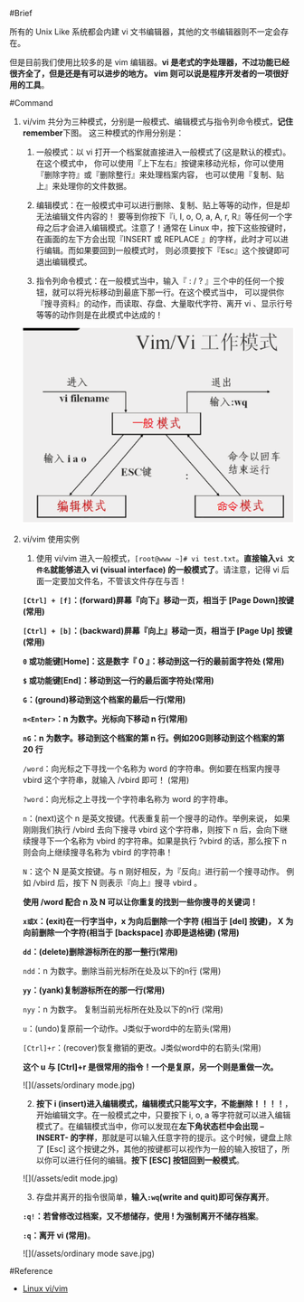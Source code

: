 #Brief

所有的 Unix Like 系统都会内建 vi 文书编辑器，其他的文书编辑器则不一定会存在。

但是目前我们使用比较多的是 vim 编辑器。**vi 是老式的字处理器，不过功能已经很齐全了，但是还是有可以进步的地方。 vim 则可以说是程序开发者的一项很好用的工具**。

#Command

1. vi/vim 共分为三种模式，分别是一般模式、编辑模式与指令列命令模式，**记住remember**下图。 这三种模式的作用分别是：

    1. 一般模式：以 vi 打开一个档案就直接进入一般模式了(这是默认的模式)。在这个模式中， 你可以使用『上下左右』按键来移动光标，你可以使用『删除字符』或『删除整行』来处理档案内容， 也可以使用『复制、贴上』来处理你的文件数据。

    2. 编辑模式：在一般模式中可以进行删除、复制、贴上等等的动作，但是却无法编辑文件内容的！ 要等到你按下『i, I, o, O, a, A, r, R』等任何一个字母之后才会进入编辑模式。注意了！通常在 Linux 中，按下这些按键时，在画面的左下方会出现『INSERT 或 REPLACE 』的字样，此时才可以进行编辑。而如果要回到一般模式时， 则必须要按下『Esc』这个按键即可退出编辑模式。

    3. 指令列命令模式：在一般模式当中，输入『 : / ? 』三个中的任何一个按钮，就可以将光标移动到最底下那一行。在这个模式当中， 可以提供你『搜寻资料』的动作，而读取、存盘、大量取代字符、离开 vi 、显示行号等等的动作则是在此模式中达成的！

    ![](/assets/vi_model.png)

2. vi/vim 使用实例

    1. 使用 vi/vim 进入一般模式，`[root@www ~]# vi test.txt`。**直接输入`vi 文件名`就能够进入 vi (visual interface) 的一般模式了**。请注意，记得 vi 后面一定要加文件名，不管该文件存在与否！

    **`[Ctrl] + [f]`：(forward)屏幕『向下』移动一页，相当于 [Page Down]按键 (常用)**

    **`[Ctrl] + [b]`：(backward)屏幕『向上』移动一页，相当于 [Page Up] 按键 (常用)**

    **`0` 或功能键[Home]：这是数字『 0 』：移动到这一行的最前面字符处 (常用)**

    **`$` 或功能键[End]：移动到这一行的最后面字符处(常用)**

    **`G`：(ground)移动到这个档案的最后一行(常用)**

    **`n<Enter>`：n 为数字。光标向下移动 n 行(常用)**

    **`nG`：n 为数字。移动到这个档案的第 n 行。例如20G则移动到这个档案的第 20 行**

    `/word`：向光标之下寻找一个名称为 word 的字符串。例如要在档案内搜寻 vbird 这个字符串，就输入 /vbird 即可！ (常用)

    `?word`：向光标之上寻找一个字符串名称为 word 的字符串。

    `n`：(next)这个 n 是英文按键。代表重复前一个搜寻的动作。举例来说， 如果刚刚我们执行 /vbird 去向下搜寻 vbird 这个字符串，则按下 n 后，会向下继续搜寻下一个名称为 vbird 的字符串。如果是执行 ?vbird 的话，那么按下 n 则会向上继续搜寻名称为 vbird 的字符串！

    `N`：这个 N 是英文按键。与 n 刚好相反，为『反向』进行前一个搜寻动作。 例如 /vbird 后，按下 N 则表示『向上』搜寻 vbird 。

    **使用 /word 配合 n 及 N 可以让你重复的找到一些你搜寻的关键词！**

    **`x或X`：(exit)在一行字当中，x 为向后删除一个字符 (相当于 [del] 按键)， X 为向前删除一个字符(相当于 [backspace] 亦即是退格键) (常用)**

    **`dd`：(delete)删除游标所在的那一整行(常用)**

    `ndd`：n 为数字。删除当前光标所在处及以下的n行 (常用)

    **`yy`：(yank)复制游标所在的那一行(常用)**

    `nyy`：n 为数字。 复制当前光标所在处及以下的n行 (常用)

    `u`：(undo)复原前一个动作。J类似于word中的左箭头(常用)

    `[Ctrl]+r`：(recover)恢复撤销的更改。J类似word中的右箭头(常用)

    **这个 u 与 [Ctrl]+r 是很常用的指令！一个是复原，另一个则是重做一次。**

    ![](/assets/ordinary mode.jpg)

    2. **按下 i (insert)进入编辑模式，编辑模式只能写文字，不能删除！！！！**，开始编辑文字。在一般模式之中，只要按下 i, o, a 等字符就可以进入编辑模式了。在编辑模式当中，你可以发现在**左下角状态栏中会出现 –INSERT- 的字样**，那就是可以输入任意字符的提示。这个时候，键盘上除了 [Esc] 这个按键之外，其他的按键都可以视作为一般的输入按钮了，所以你可以进行任何的编辑。**按下 [ESC] 按钮回到一般模式**。

    ![](/assets/edit mode.jpg)

    3. 存盘并离开的指令很简单，**输入`:wq`(write and quit)即可保存离开**。

    **`:q!`：若曾修改过档案，又不想储存，使用 ! 为强制离开不储存档案**。

    **`:q`：离开 vi (常用)**。

    ![](/assets/ordinary mode save.jpg)


#Reference
- [Linux vi/vim](http://www.runoob.com/linux/linux-vim.html)
